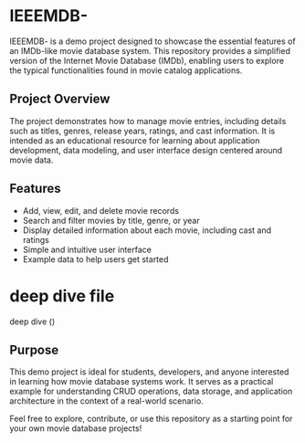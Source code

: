 # IEEEMDB-

IEEEMDB- is a demo project designed to showcase the essential features of an IMDb-like movie database system. This repository provides a simplified version of the Internet Movie Database (IMDb), enabling users to explore the typical functionalities found in movie catalog applications.

## Project Overview

The project demonstrates how to manage movie entries, including details such as titles, genres, release years, ratings, and cast information. It is intended as an educational resource for learning about application development, data modeling, and user interface design centered around movie data.

## Features

- Add, view, edit, and delete movie records
- Search and filter movies by title, genre, or year
- Display detailed information about each movie, including cast and ratings
- Simple and intuitive user interface
- Example data to help users get started



# deep dive file 
deep dive ()
## Purpose

This demo project is ideal for students, developers, and anyone interested in learning how movie database systems work. It serves as a practical example for understanding CRUD operations, data storage, and application architecture in the context of a real-world scenario.

Feel free to explore, contribute, or use this repository as a starting point for your own movie database projects!
